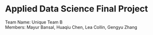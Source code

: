 # Applied Data Science Final Project

Team Name: Unique Team B <br/>
Members: Mayur Bansal, Huaqiu Chen, Lea Collin, Gengyu Zhang
